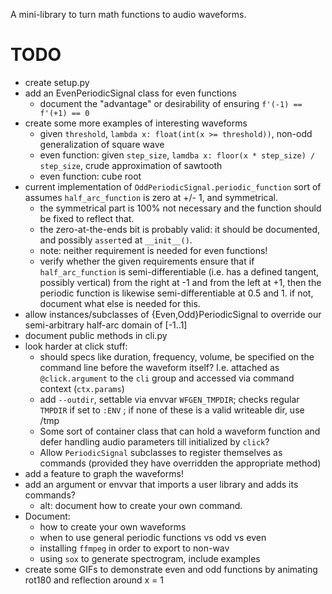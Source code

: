 A mini-library to turn math functions to audio waveforms.

TODO
====

* create setup.py
* add an EvenPeriodicSignal class for even functions
  * document the "advantage" or desirability of ensuring `f'(-1) == f'(+1) == 0`
* create some more examples of interesting waveforms
  * given `threshold`, `lambda x: float(int(x >= threshold))`, non-odd
    generalization of square wave
  * even function: given `step_size`, `lamdba x: floor(x * step_size) /
    step_size`, crude approximation of sawtooth
  * even function: cube root
* current implementation of `OddPeriodicSignal.periodic_function` sort of
  assumes `half_arc_function` is zero at +/- 1, and symmetrical.
  * the symmetrical part is 100% not necessary and the function should be
    fixed to reflect that.
  * the zero-at-the-ends bit is probably valid: it should be documented, and
   possibly `assert`ed at `__init__()`.
  * note: neither requirement is needed for even functions!
  * verify whether the given requirements ensure that if `half_arc_function` is
   semi-differentiable (i.e. has a defined tangent, possibly vertical) from
   the right at -1 and from the left at +1, then the periodic function is
   likewise semi-differentiable at 0.5 and 1. if not, document what else is
   needed for this.
* allow instances/subclasses of {Even,Odd}PeriodicSignal to override our
  semi-arbitrary half-arc domain of [-1..1]
* document public methods in cli.py
* look harder at click stuff:
  * should specs like duration, frequency, volume, be specified on the command
   line before the waveform itself? I.e. attached as `@click.argument` to the
   `cli` group and accessed via command context (`ctx.params`)
  * add `--outdir`, settable via envvar `WFGEN_TMPDIR`; checks regular `TMPDIR` if
   set to `:ENV` ; if none of these is a valid writeable dir, use /tmp
  * Some sort of container class that can hold a waveform function and defer
   handling audio parameters till initialized by `click`?
  * Allow `PeriodicSignal` subclasses to register themselves as commands
   (provided they have overridden the appropriate method)
* add a feature to graph the waveforms!
* add an argument or envvar that imports a user library and adds its commands?
  * alt: document how to create your own command.
* Document:
  * how to create your own waveforms
  * when to use general periodic functions vs odd vs even
  * installing `ffmpeg` in order to export to non-wav
  * using `sox` to generate spectrogram, include examples
* create some GIFs to demonstrate even and odd functions by animating rot180
 and reflection around x = 1
